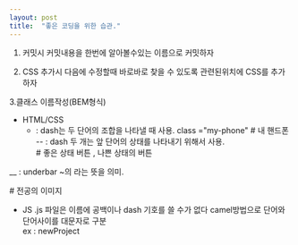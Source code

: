 ```yaml
---
layout: post
title:  "좋은 코딩을 위한 습관."
---
```


1. 커밋시 커밋내용을 한번에 알아볼수있는 이름으로 커밋하자

2. CSS 추가시 다음에 수정할때 바로바로 찾을 수 있도록 관련된위치에 CSS를 추가하자

3.클래스 이름작성(BEM형식)
* HTML/CSS
  - : dash는 두 단어의 조합을 나타낼 때 사용.
      class ="my-phone"  # 내 핸드폰
 -- : dash 두 개는 앞 단어의 상태를 나타내기 위해서 사용.
      <div class="btn--good btn--bad"></div>  # 좋은 상태 버튼 , 나쁜 상태의 버튼  
 __ : underbar  ~의 라는 뜻을 의미.
      <div class="major_img"></div>   # 전공의 이미지
   
* JS
  .js 파일은 이름에 공백이나 dash 기호를 쓸 수가 없다
camel방법으로 단어와 단어사이를 대문자로 구분  
    ex : newProject




